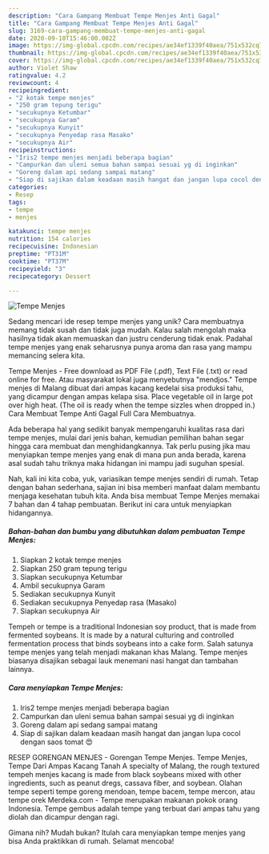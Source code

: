 ```yaml
---
description: "Cara Gampang Membuat Tempe Menjes Anti Gagal"
title: "Cara Gampang Membuat Tempe Menjes Anti Gagal"
slug: 3169-cara-gampang-membuat-tempe-menjes-anti-gagal
date: 2020-09-10T15:46:00.002Z
image: https://img-global.cpcdn.com/recipes/ae34ef1339f40aea/751x532cq70/tempe-menjes-foto-resep-utama.jpg
thumbnail: https://img-global.cpcdn.com/recipes/ae34ef1339f40aea/751x532cq70/tempe-menjes-foto-resep-utama.jpg
cover: https://img-global.cpcdn.com/recipes/ae34ef1339f40aea/751x532cq70/tempe-menjes-foto-resep-utama.jpg
author: Violet Shaw
ratingvalue: 4.2
reviewcount: 4
recipeingredient:
- "2 kotak tempe menjes"
- "250 gram tepung terigu"
- "secukupnya Ketumbar"
- "secukupnya Garam"
- "secukupnya Kunyit"
- "secukupnya Penyedap rasa Masako"
- "secukupnya Air"
recipeinstructions:
- "Iris2 tempe menjes menjadi beberapa bagian"
- "Campurkan dan uleni semua bahan sampai sesuai yg di inginkan"
- "Goreng dalam api sedang sampai matang"
- "Siap di sajikan dalam keadaan masih hangat dan jangan lupa cocol dengan saos tomat 😍"
categories:
- Resep
tags:
- tempe
- menjes

katakunci: tempe menjes 
nutrition: 154 calories
recipecuisine: Indonesian
preptime: "PT31M"
cooktime: "PT37M"
recipeyield: "3"
recipecategory: Dessert

---
```



![Tempe Menjes](https://img-global.cpcdn.com/recipes/ae34ef1339f40aea/751x532cq70/tempe-menjes-foto-resep-utama.jpg)

Sedang mencari ide resep tempe menjes yang unik? Cara membuatnya memang tidak susah dan tidak juga mudah. Kalau salah mengolah maka hasilnya tidak akan memuaskan dan justru cenderung tidak enak. Padahal tempe menjes yang enak seharusnya punya aroma dan rasa yang mampu memancing selera kita.

Tempe Menjes - Free download as PDF File (.pdf), Text File (.txt) or read online for free. Atau masyarakat lokal juga menyebutnya &#34;mendjos.&#34; Tempe menjes di Malang dibuat dari ampas kacang kedelai sisa produksi tahu, yang dicampur dengan ampas kelapa sisa. Place vegetable oil in large pot over high heat. (The oil is ready when the tempe sizzles when dropped in.) Cara Membuat Tempe Anti Gagal Full Cara Membuatnya.

Ada beberapa hal yang sedikit banyak mempengaruhi kualitas rasa dari tempe menjes, mulai dari jenis bahan, kemudian pemilihan bahan segar hingga cara membuat dan menghidangkannya. Tak perlu pusing jika mau menyiapkan tempe menjes yang enak di mana pun anda berada, karena asal sudah tahu triknya maka hidangan ini mampu jadi suguhan spesial.


Nah, kali ini kita coba, yuk, variasikan tempe menjes sendiri di rumah. Tetap dengan bahan sederhana, sajian ini bisa memberi manfaat dalam membantu menjaga kesehatan tubuh kita. Anda bisa membuat Tempe Menjes memakai 7 bahan dan 4 tahap pembuatan. Berikut ini cara untuk menyiapkan hidangannya.

<!--inarticleads1-->

##### Bahan-bahan dan bumbu yang dibutuhkan dalam pembuatan Tempe Menjes:

1. Siapkan 2 kotak tempe menjes
1. Siapkan 250 gram tepung terigu
1. Siapkan secukupnya Ketumbar
1. Ambil secukupnya Garam
1. Sediakan secukupnya Kunyit
1. Sediakan secukupnya Penyedap rasa (Masako)
1. Siapkan secukupnya Air


Tempeh or tempe is a traditional Indonesian soy product, that is made from fermented soybeans. It is made by a natural culturing and controlled fermentation process that binds soybeans into a cake form. Salah satunya tempe menjes yang telah menjadi makanan khas Malang. Tempe menjes biasanya disajikan sebagai lauk menemani nasi hangat dan tambahan lainnya. 

<!--inarticleads2-->

##### Cara menyiapkan Tempe Menjes:

1. Iris2 tempe menjes menjadi beberapa bagian
1. Campurkan dan uleni semua bahan sampai sesuai yg di inginkan
1. Goreng dalam api sedang sampai matang
1. Siap di sajikan dalam keadaan masih hangat dan jangan lupa cocol dengan saos tomat 😍


RESEP GORENGAN MENJES - Gorengan Tempe Menjes. Tempe Menjes, Tempe Dari Ampas Kacang Tanah A specialty of Malang, the rough textured tempeh menjes kacang is made from black soybeans mixed with other ingredients, such as peanut dregs, cassava fiber, and soybean. Olahan tempe seperti tempe goreng mendoan, tempe bacem, tempe mercon, atau tempe orek Merdeka.com - Tempe merupakan makanan pokok orang Indonesia. Tempe gembus adalah tempe yang terbuat dari ampas tahu yang diolah dan dicampur dengan ragi. 

Gimana nih? Mudah bukan? Itulah cara menyiapkan tempe menjes yang bisa Anda praktikkan di rumah. Selamat mencoba!
